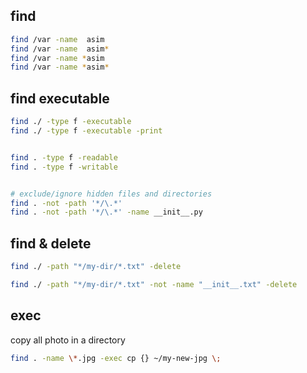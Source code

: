 ## find
```bash
find /var -name  asim
find /var -name  asim*
find /var -name *asim
find /var -name *asim*
```


## find executable
```bash
find ./ -type f -executable
find ./ -type f -executable -print


find . -type f -readable
find . -type f -writable


# exclude/ignore hidden files and directories
find . -not -path '*/\.*'
find . -not -path '*/\.*' -name __init__.py
```


## find & delete
```bash
find ./ -path "*/my-dir/*.txt" -delete

find ./ -path "*/my-dir/*.txt" -not -name "__init__.txt" -delete
```


## exec
copy all photo in a directory
```bash
find . -name \*.jpg -exec cp {} ~/my-new-jpg \;
```
